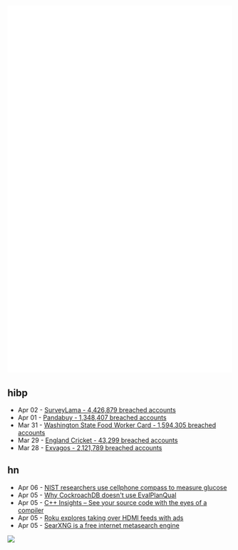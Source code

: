 ![Metrics](https://raw.githubusercontent.com/phixion/phixion/master/metrics.svg)

## hibp

<!--
for https://github.com/phixion/phixion/blob/main/.github/workflows/feeds.yml
-->
<!--START_SECTION:haveibeenpwnd-->
- Apr 02 - [SurveyLama - 4,426,879 breached accounts](https://haveibeenpwned.com/PwnedWebsites#SurveyLama)
- Apr 01 - [Pandabuy - 1,348,407 breached accounts](https://haveibeenpwned.com/PwnedWebsites#Pandabuy)
- Mar 31 - [Washington State Food Worker Card - 1,594,305 breached accounts](https://haveibeenpwned.com/PwnedWebsites#WashingtonStateFoodWorkerCard)
- Mar 29 - [England Cricket - 43,299 breached accounts](https://haveibeenpwned.com/PwnedWebsites#ECB)
- Mar 28 - [Exvagos - 2,121,789 breached accounts](https://haveibeenpwned.com/PwnedWebsites#Exvagos)
<!--END_SECTION:haveibeenpwnd-->

## hn

<!--
for https://github.com/phixion/phixion/blob/main/.github/workflows/feeds.yml
-->
<!--START_SECTION:hn-->
- Apr 06 - [NIST researchers use cellphone compass to measure glucose](https://www.nist.gov/news-events/news/2024/04/nist-researchers-use-cellphone-compass-measure-tiny-concentrations)
- Apr 05 - [Why CockroachDB doesn't use EvalPlanQual](https://www.cockroachlabs.com/blog/why-cockroachdb-doesnt-use-evalplanqual/)
- Apr 05 - [C++ Insights – See your source code with the eyes of a compiler](https://github.com/andreasfertig/cppinsights)
- Apr 05 - [Roku explores taking over HDMI feeds with ads](https://www.lowpass.cc/p/roku-hdmi-ad-insertion-patent)
- Apr 05 - [SearXNG is a free internet metasearch engine](https://github.com/searxng/searxng)
<!--END_SECTION:hn-->

<!--
for https://yhype.me
-->
![](https://hit.yhype.me/github/profile?user_id=13013670)

